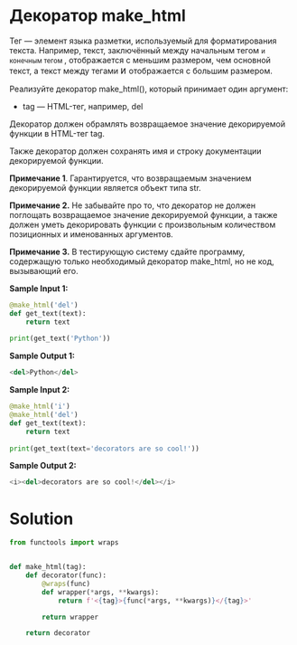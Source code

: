 # Декоратор make_html
Тег — элемент языка разметки, используемый для форматирования текста. Например, текст, заключённый между начальным тегом <small> и конечным тегом </small>, отображается с меньшим размером, чем основной текст, а текст между тегами <big> и </big> отображается с большим размером.

Реализуйте декоратор make_html(), который принимает один аргумент:

* tag — HTML-тег, например, del

Декоратор должен обрамлять возвращаемое значение декорируемой функции в HTML-тег tag.

Также декоратор должен сохранять имя и строку документации декорируемой функции.

**Примечание 1**. Гарантируется, что возвращаемым значением декорируемой функции является объект типа str.

**Примечание 2.** Не забывайте про то, что декоратор не должен поглощать возвращаемое значение декорируемой функции, а также должен уметь декорировать функции с произвольным количеством позиционных и именованных аргументов.

**Примечание 3.** В тестирующую систему сдайте программу, содержащую только необходимый декоратор make_html, но не код, вызывающий его. 

**Sample Input 1:**
```python
@make_html('del')
def get_text(text):
    return text
    
print(get_text('Python'))
```
**Sample Output 1:**
```python
<del>Python</del>
```
**Sample Input 2:**
```python
@make_html('i')
@make_html('del')
def get_text(text):
    return text
    
print(get_text(text='decorators are so cool!'))
```
**Sample Output 2:**
```python
<i><del>decorators are so cool!</del></i>
```

# Solution
```python
from functools import wraps


def make_html(tag):
    def decorator(func):
        @wraps(func)
        def wrapper(*args, **kwargs):
            return f'<{tag}>{func(*args, **kwargs)}</{tag}>'

        return wrapper

    return decorator
```